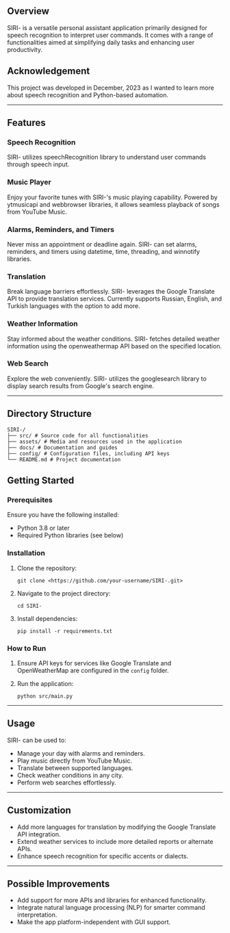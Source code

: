 ## **Overview**

SIRI- is a versatile personal assistant application primarily designed for speech recognition to interpret user commands. It comes with a range of functionalities aimed at simplifying daily tasks and enhancing user productivity.

## **Acknowledgement**

This project was developed in December, 2023 as I wanted to learn more about speech recognition and Python-based automation.

---

## **Features**

### **Speech Recognition**

SIRI- utilizes speechRecognition library to understand user commands through speech input.

### **Music Player**

Enjoy your favorite tunes with SIRI-'s music playing capability. Powered by ytmusicapi and webbrowser libraries, it allows seamless playback of songs from YouTube Music.

### **Alarms, Reminders, and Timers**

Never miss an appointment or deadline again. SIRI- can set alarms, reminders, and timers using datetime, time, threading, and winnotify libraries.

### **Translation**

Break language barriers effortlessly. SIRI- leverages the Google Translate API to provide translation services. Currently supports Russian, English, and Turkish languages with the option to add more.

### **Weather Information**

Stay informed about the weather conditions. SIRI- fetches detailed weather information using the openweathermap API based on the specified location.

### **Web Search**

Explore the web conveniently. SIRI- utilizes the googlesearch library to display search results from Google's search engine.

---

## Directory Structure

```
SIRI-/
├── src/ # Source code for all functionalities
├── assets/ # Media and resources used in the application
├── docs/ # Documentation and guides
├── config/ # Configuration files, including API keys
└── README.md # Project documentation

```

## Getting Started

### Prerequisites

Ensure you have the following installed:

- Python 3.8 or later
- Required Python libraries (see below)

### Installation

1. Clone the repository:
    
    ```
    git clone <https://github.com/your-username/SIRI-.git>
    
    ```
    
2. Navigate to the project directory:
    
    ```
    cd SIRI-
    
    ```
    
3. Install dependencies:
    
    ```
    pip install -r requirements.txt
    
    ```
    

### How to Run

1. Ensure API keys for services like Google Translate and OpenWeatherMap are configured in the `config` folder.
2. Run the application:
    
    ```
    python src/main.py
    
    ```
    

---

## Usage

SIRI- can be used to:

- Manage your day with alarms and reminders.
- Play music directly from YouTube Music.
- Translate between supported languages.
- Check weather conditions in any city.
- Perform web searches effortlessly.

---

## Customization

- Add more languages for translation by modifying the Google Translate API integration.
- Extend weather services to include more detailed reports or alternate APIs.
- Enhance speech recognition for specific accents or dialects.

---

## Possible Improvements

- Add support for more APIs and libraries for enhanced functionality.
- Integrate natural language processing (NLP) for smarter command interpretation.
- Make the app platform-independent with GUI support.
